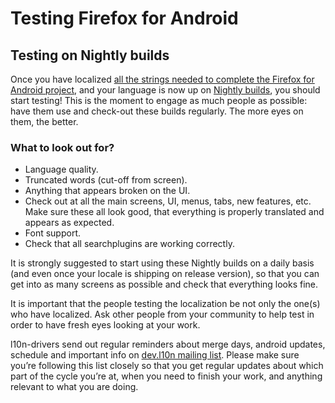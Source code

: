 # Testing Firefox for Android

## Testing on Nightly builds

Once you have localized [all the strings needed to complete the Firefox for Android project](how_to_localize.md), and your language is now up on [Nightly builds](https://play.google.com/store/apps/details?id=org.mozilla.fenix), you should start testing! This is the moment to engage as much people as possible: have them use and check-out these builds regularly. The more eyes on them, the better.

### What to look out for?

* Language quality.
* Truncated words (cut-off from screen).
* Anything that appears broken on the UI.
* Check out at all the main screens, UI, menus, tabs, new features, etc. Make sure these all look good, that everything is properly translated and appears as expected.
* Font support.
* Check that all searchplugins are working correctly.

It is strongly suggested to start using these Nightly builds on a daily basis (and even once your locale is shipping on release version), so that you can get into as many screens as possible and check that everything looks fine.

It is important that the people testing the localization be not only the one(s) who have localized. Ask other people from your community to help test in order to have fresh eyes looking at your work.

l10n-drivers send out regular reminders about merge days, android updates, schedule and important info on [dev.l10n mailing list](https://lists.mozilla.org/listinfo/dev-l10n). Please make sure you’re following this list closely so that you get regular updates about which part of the cycle you’re at, when you need to finish your work, and anything relevant to what you are doing.
